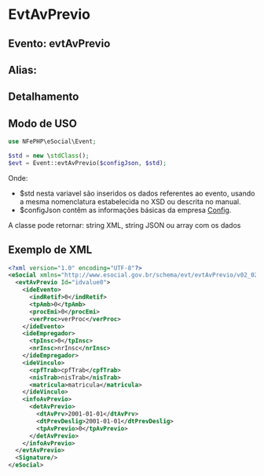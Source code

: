 # EvtAvPrevio

## Evento: evtAvPrevio

## Alias: 


## Detalhamento





## Modo de USO

```php
use NFePHP\eSocial\Event;

$std = new \stdClass();
$evt = Event::evtAvPrevio($configJson, $std);
```

Onde:
- $std nesta variavel são inseridos os dados referentes ao evento, usando a mesma nomenclatura estabelecida no XSD ou descrita no manual.
- $configJson contêm as informações básicas da empresa [Config](Config.md).

A classe pode retornar: string XML, string JSON ou array com os dados


## Exemplo de XML

```xml
<?xml version="1.0" encoding="UTF-8"?>
<eSocial xmlns="http://www.esocial.gov.br/schema/evt/evtAvPrevio/v02_02_01" xmlns:xsi="http://www.w3.org/2001/XMLSchema-instance" xsi:schemaLocation="http://www.esocial.gov.br/schema/evt/evtAvPrevio/v02_02_01 ../schemes/evtAvPrevio.xsd ">
  <evtAvPrevio Id="idvalue0">
    <ideEvento>
      <indRetif>0</indRetif>
      <tpAmb>0</tpAmb>
      <procEmi>0</procEmi>
      <verProc>verProc</verProc>
    </ideEvento>
    <ideEmpregador>
      <tpInsc>0</tpInsc>
      <nrInsc>nrInsc</nrInsc>
    </ideEmpregador>
    <ideVinculo>
      <cpfTrab>cpfTrab</cpfTrab>
      <nisTrab>nisTrab</nisTrab>
      <matricula>matricula</matricula>
    </ideVinculo>
    <infoAvPrevio>
      <detAvPrevio>
        <dtAvPrv>2001-01-01</dtAvPrv>
        <dtPrevDeslig>2001-01-01</dtPrevDeslig>
        <tpAvPrevio>0</tpAvPrevio>
      </detAvPrevio>
    </infoAvPrevio>
  </evtAvPrevio>
  <Signature/>
</eSocial>

```
